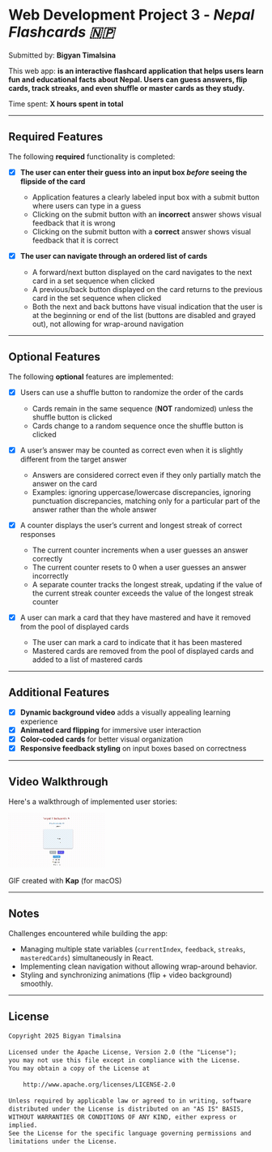 # Web Development Project 3 - *Nepal Flashcards 🇳🇵*

Submitted by: **Bigyan Timalsina**

This web app: **is an interactive flashcard application that helps users learn fun and educational facts about Nepal. Users can guess answers, flip cards, track streaks, and even shuffle or master cards as they study.**

Time spent: **X hours spent in total**

---

## Required Features

The following **required** functionality is completed:

- [x] **The user can enter their guess into an input box *before* seeing the flipside of the card**
  - Application features a clearly labeled input box with a submit button where users can type in a guess  
  - Clicking on the submit button with an **incorrect** answer shows visual feedback that it is wrong  
  - Clicking on the submit button with a **correct** answer shows visual feedback that it is correct  

- [x] **The user can navigate through an ordered list of cards**
  - A forward/next button displayed on the card navigates to the next card in a set sequence when clicked  
  - A previous/back button displayed on the card returns to the previous card in the set sequence when clicked  
  - Both the next and back buttons have visual indication that the user is at the beginning or end of the list (buttons are disabled and grayed out), not allowing for wrap-around navigation  

---

## Optional Features

The following **optional** features are implemented:

- [x] Users can use a shuffle button to randomize the order of the cards  
  - Cards remain in the same sequence (**NOT** randomized) unless the shuffle button is clicked  
  - Cards change to a random sequence once the shuffle button is clicked  

- [x] A user’s answer may be counted as correct even when it is slightly different from the target answer  
  - Answers are considered correct even if they only partially match the answer on the card  
  - Examples: ignoring uppercase/lowercase discrepancies, ignoring punctuation discrepancies, matching only for a particular part of the answer rather than the whole answer  

- [x] A counter displays the user’s current and longest streak of correct responses  
  - The current counter increments when a user guesses an answer correctly  
  - The current counter resets to 0 when a user guesses an answer incorrectly  
  - A separate counter tracks the longest streak, updating if the value of the current streak counter exceeds the value of the longest streak counter  

- [x] A user can mark a card that they have mastered and have it removed from the pool of displayed cards  
  - The user can mark a card to indicate that it has been mastered  
  - Mastered cards are removed from the pool of displayed cards and added to a list of mastered cards  

---

## Additional Features

* [x] **Dynamic background video** adds a visually appealing learning experience  
* [x] **Animated card flipping** for immersive user interaction  
* [x] **Color-coded cards** for better visual organization  
* [x] **Responsive feedback styling** on input boxes based on correctness  

---

## Video Walkthrough

Here's a walkthrough of implemented user stories:

<img src='./src/Project.gif' title='Video Walkthrough' width='' alt='Video Walkthrough' />

GIF created with **Kap** (for macOS)

---

## Notes

Challenges encountered while building the app:
- Managing multiple state variables (`currentIndex`, `feedback`, `streaks`, `masteredCards`) simultaneously in React.  
- Implementing clean navigation without allowing wrap-around behavior.  
- Styling and synchronizing animations (flip + video background) smoothly.

---

## License

    Copyright 2025 Bigyan Timalsina

    Licensed under the Apache License, Version 2.0 (the "License");
    you may not use this file except in compliance with the License.
    You may obtain a copy of the License at

        http://www.apache.org/licenses/LICENSE-2.0

    Unless required by applicable law or agreed to in writing, software
    distributed under the License is distributed on an "AS IS" BASIS,
    WITHOUT WARRANTIES OR CONDITIONS OF ANY KIND, either express or implied.
    See the License for the specific language governing permissions and
    limitations under the License.
